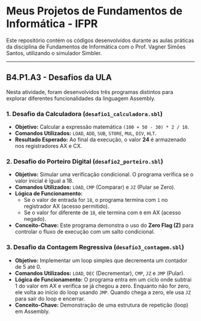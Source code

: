  # Meus Projetos de Fundamentos de Informática - IFPR

Este repositório contém os códigos desenvolvidos durante as aulas práticas da disciplina de Fundamentos de Informática com o Prof. Vagner Simões Santos, utilizando o simulador Simbler.

---

## B4.P1.A3 - Desafios da ULA

Nesta atividade, foram desenvolvidos três programas distintos para explorar diferentes funcionalidades da linguagem Assembly.

### 1. Desafio da Calculadora (`desafio1_calculadora.sbl`)

*   **Objetivo:** Calcular a expressão matemática `(100 + 50 - 30) * 2 / 10`.
*   **Comandos Utilizados:** `LOAD`, `ADD`, `SUB`, `STORE`, `MUL`, `DIV`, `HLT`.
*   **Resultado Esperado:** Ao final da execução, o valor **24** é armazenado nos registradores AX e CX.

### 2. Desafio do Porteiro Digital (`desafio2_porteiro.sbl`)

*   **Objetivo:** Simular uma verificação condicional. O programa verifica se o valor inicial é igual a 18.
*   **Comandos Utilizados:** `LOAD`, `CMP` (Comparar) e `JZ` (Pular se Zero).
*   **Lógica de Funcionamento:**
    *   Se o valor de entrada for `18`, o programa termina com `1` no registrador AX (acesso permitido).
    *   Se o valor for diferente de `18`, ele termina com `0` em AX (acesso negado).
*   **Conceito-Chave:** Este programa demonstra o uso do **Zero Flag (Z)** para controlar o fluxo de execução com um salto condicional.

### 3. Desafio da Contagem Regressiva (`desafio3_contagem.sbl`)

*   **Objetivo:** Implementar um loop simples que decrementa um contador de 5 até 0.
*   **Comandos Utilizados:** `LOAD`, `DEC` (Decrementar), `CMP`, `JZ` e `JMP` (Pular).
*   **Lógica de Funcionamento:** O programa entra em um ciclo onde subtrai 1 do valor em AX e verifica se já chegou a zero. Enquanto não for zero, ele volta ao início do loop usando `JMP`. Quando chega a zero, ele usa `JZ` para sair do loop e encerrar.
*   **Conceito-Chave:** Demonstração de uma estrutura de repetição (loop) em Assembly.
